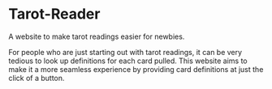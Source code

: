 # Tarot-Reader
A website to make tarot readings easier for newbies.

For people who are just starting out with tarot readings, it can be very tedious to look up definitions for each card pulled. This website aims to make it a more seamless experience by providing card definitions at just the click of a button.
